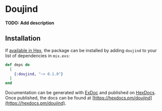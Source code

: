 # Doujind

**TODO: Add description**

## Installation

If [available in Hex](https://hex.pm/docs/publish), the package can be installed
by adding `doujind` to your list of dependencies in `mix.exs`:

```elixir
def deps do
  [
    {:doujind, "~> 0.1.0"}
  ]
end
```

Documentation can be generated with [ExDoc](https://github.com/elixir-lang/ex_doc)
and published on [HexDocs](https://hexdocs.pm). Once published, the docs can
be found at [https://hexdocs.pm/doujind](https://hexdocs.pm/doujind).

